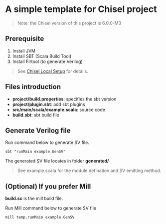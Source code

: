 # A simple template for Chisel project
> Note: the Chisel version of this project is 6.0.0-M3 
## Prerequisite
1. Install JVM
2. Install SBT (Scala Build Tool)
3. Install Firtool (to generate Verilog)

> See [Chisel Local Setup](https://github.com/chipsalliance/chisel/blob/main/SETUP.md) for details.
## Files introduction
- **project/build.properties**: specifies the sbt version
- **project/plugin.sbt**:  add sbt plugins
- **src/main/scala/example.scala**: source code
- **build.sbt**: sbt build file

## Generate Verilog file
Run command below to generate SV file.
```
sbt "runMain example.GenSV"
```
The generated SV file locates in folder **generated/**

> See example.scala for the module defination and SV emitting method.

## (Optional) If you prefer Mill
**build.sc** is the mill build file.

Run Mill command below to generate SV file
```
mill temp.runMain example.GenSV
```
